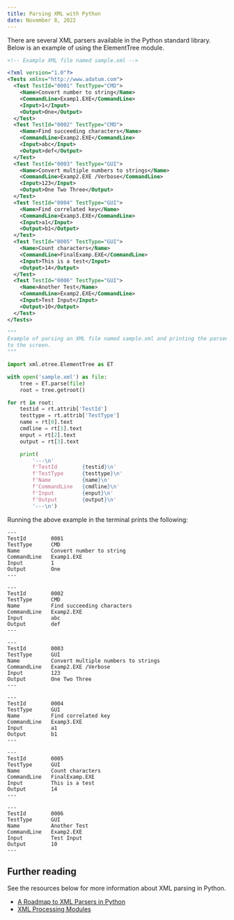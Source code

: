 ```yaml
---
title: Parsing XML with Python
date: November 8, 2022
---
```


There are several XML parsers available in the Python standard library. Below is an example of using the ElementTree module.

```xml
<!-- Example XML file named sample.xml -->

<?xml version="1.0"?>
<Tests xmlns="http://www.adatum.com">
  <Test TestId="0001" TestType="CMD">
    <Name>Convert number to string</Name>
    <CommandLine>Examp1.EXE</CommandLine>
    <Input>1</Input>
    <Output>One</Output>
  </Test>
  <Test TestId="0002" TestType="CMD">
    <Name>Find succeeding characters</Name>
    <CommandLine>Examp2.EXE</CommandLine>
    <Input>abc</Input>
    <Output>def</Output>
  </Test>
  <Test TestId="0003" TestType="GUI">
    <Name>Convert multiple numbers to strings</Name>
    <CommandLine>Examp2.EXE /Verbose</CommandLine>
    <Input>123</Input>
    <Output>One Two Three</Output>
  </Test>
  <Test TestId="0004" TestType="GUI">
    <Name>Find correlated key</Name>
    <CommandLine>Examp3.EXE</CommandLine>
    <Input>a1</Input>
    <Output>b1</Output>
  </Test>
  <Test TestId="0005" TestType="GUI">
    <Name>Count characters</Name>
    <CommandLine>FinalExamp.EXE</CommandLine>
    <Input>This is a test</Input>
    <Output>14</Output>
  </Test>
  <Test TestId="0006" TestType="GUI">
    <Name>Another Test</Name>
    <CommandLine>Examp2.EXE</CommandLine>
    <Input>Test Input</Input>
    <Output>10</Output>
  </Test>
</Tests>
```

```python
"""
Example of parsing an XML file named sample.xml and printing the parsed data
to the screen.
"""

import xml.etree.ElementTree as ET

with open('sample.xml') as file:
    tree = ET.parse(file)
    root = tree.getroot()

for rt in root:
    testid = rt.attrib['TestId']
    testtype = rt.attrib['TestType']
    name = rt[0].text
    cmdline = rt[1].text
    enput = rt[2].text
    output = rt[3].text

    print(
        '---\n'
        f'TestId        {testid}\n'
        f'TestType      {testtype}\n'
        f'Name          {name}\n'
        f'CommandLine   {cmdline}\n'
        f'Input         {enput}\n'
        f'Output        {output}\n'
        '---\n')
```

Running the above example in the terminal prints the following:

```
---
TestId        0001
TestType      CMD
Name          Convert number to string
CommandLine   Examp1.EXE
Input         1
Output        One
---

---
TestId        0002
TestType      CMD
Name          Find succeeding characters
CommandLine   Examp2.EXE
Input         abc
Output        def
---

---
TestId        0003
TestType      GUI
Name          Convert multiple numbers to strings
CommandLine   Examp2.EXE /Verbose
Input         123
Output        One Two Three
---

---
TestId        0004
TestType      GUI
Name          Find correlated key
CommandLine   Examp3.EXE
Input         a1
Output        b1
---

---
TestId        0005
TestType      GUI
Name          Count characters
CommandLine   FinalExamp.EXE
Input         This is a test
Output        14
---

---
TestId        0006
TestType      GUI
Name          Another Test
CommandLine   Examp2.EXE
Input         Test Input
Output        10
---
```

## Further reading

See the resources below for more information about XML parsing in Python.

- [A Roadmap to XML Parsers in Python](https://realpython.com/python-xml-parser/#choose-the-right-xml-parsing-model)
- [XML Processing Modules](https://docs.python.org/3/library/xml.html)
